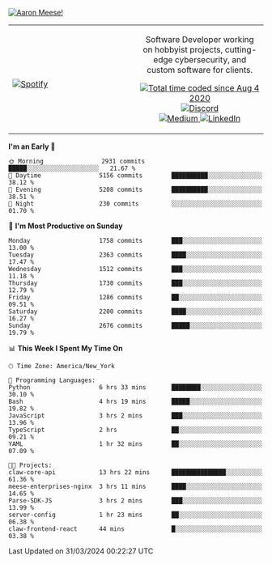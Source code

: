 [![Aaron Meese!](https://user-images.githubusercontent.com/17814535/88975338-a2aabf00-d27f-11ea-963f-8a19608716b4.png)](https://github.com/ajmeese7/readme-ascii "README ASCII")

<!-- Modified from project here: https://github.com/novatorem/novatorem -->
<table width="100%">
  <tr>
  <td width="50%">

&nbsp; <br> [![Spotify](https://ajmeese7.vercel.app/api/spotify)](https://open.spotify.com/user/ajmeese)

  </td>
  <td width="50%">
    <p align="center">
    Software Developer working on hobbyist projects, cutting-edge cybersecurity, and custom software for clients.
    </p>
    <p align="center">
      <a href="https://wakatime.com/@f726891d-3b02-46cd-9b60-e8c59f9e2b14">
        <img src="https://wakatime.com/badge/user/f726891d-3b02-46cd-9b60-e8c59f9e2b14.svg" alt="Total time coded since Aug 4 2020" title="WakaTime" />
      </a>
      <a href="http://link.aaronmeese.com/discord">
        <img src="https://img.shields.io/badge/discord-ajmeese7%234835-369?style=flat-square&logo=discord&logoColor=white&color=purple" alt="Discord" title="Discord">
      </a>
      <br />
      <a href="https://link.aaronmeese.com/medium">
        <img src="https://img.shields.io/badge/medium-ajmeese7-1DB954?style=flat-square&logo=medium&logoColor=white" alt="Medium" title="Medium">
      </a>
      <a href="https://link.aaronmeese.com/linkedin">
        <img src="https://img.shields.io/badge/linkedIn-aaronmeese-1DB954?style=flat-square&logo=linkedin&logoColor=white&color=blue" alt="LinkedIn" title="LinkedIn">
      </a>
    </p>
  </td>

</table>

[//]: <> (The `&nbsp;` is to have Aphelion take up more space)

<!--START_SECTION:waka-->
**I'm an Early 🐤** 

```text
🌞 Morning                2931 commits        █████░░░░░░░░░░░░░░░░░░░░   21.67 % 
🌆 Daytime                5156 commits        ██████████░░░░░░░░░░░░░░░   38.12 % 
🌃 Evening                5208 commits        ██████████░░░░░░░░░░░░░░░   38.51 % 
🌙 Night                  230 commits         ░░░░░░░░░░░░░░░░░░░░░░░░░   01.70 % 
```
📅 **I'm Most Productive on Sunday** 

```text
Monday                   1758 commits        ███░░░░░░░░░░░░░░░░░░░░░░   13.00 % 
Tuesday                  2363 commits        ████░░░░░░░░░░░░░░░░░░░░░   17.47 % 
Wednesday                1512 commits        ███░░░░░░░░░░░░░░░░░░░░░░   11.18 % 
Thursday                 1730 commits        ███░░░░░░░░░░░░░░░░░░░░░░   12.79 % 
Friday                   1286 commits        ██░░░░░░░░░░░░░░░░░░░░░░░   09.51 % 
Saturday                 2200 commits        ████░░░░░░░░░░░░░░░░░░░░░   16.27 % 
Sunday                   2676 commits        █████░░░░░░░░░░░░░░░░░░░░   19.79 % 
```


📊 **This Week I Spent My Time On** 

```text
🕑︎ Time Zone: America/New_York

💬 Programming Languages: 
Python                   6 hrs 33 mins       ████████░░░░░░░░░░░░░░░░░   30.10 % 
Bash                     4 hrs 19 mins       █████░░░░░░░░░░░░░░░░░░░░   19.82 % 
JavaScript               3 hrs 2 mins        ███░░░░░░░░░░░░░░░░░░░░░░   13.96 % 
TypeScript               2 hrs               ██░░░░░░░░░░░░░░░░░░░░░░░   09.21 % 
YAML                     1 hr 32 mins        ██░░░░░░░░░░░░░░░░░░░░░░░   07.09 % 

🐱‍💻 Projects: 
claw-core-api            13 hrs 22 mins      ███████████████░░░░░░░░░░   61.36 % 
meese-enterprises-nginx  3 hrs 11 mins       ████░░░░░░░░░░░░░░░░░░░░░   14.65 % 
Parse-SDK-JS             3 hrs 2 mins        ███░░░░░░░░░░░░░░░░░░░░░░   13.99 % 
server-config            1 hr 23 mins        ██░░░░░░░░░░░░░░░░░░░░░░░   06.38 % 
claw-frontend-react      44 mins             █░░░░░░░░░░░░░░░░░░░░░░░░   03.38 % 
```


 Last Updated on 31/03/2024 00:22:27 UTC
<!--END_SECTION:waka-->
